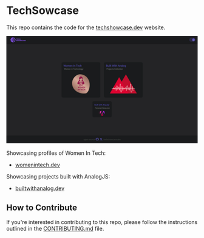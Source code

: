 # TechSowcase

This repo contains the code for the [techshowcase.dev](https://techshowcase.dev) website.

[![TechSowcase](./src/assets/images/techshowcase.jpg)](https://techshowcase.dev)

Showcasing profiles of Women In Tech:

- [womenintech.dev](https://womenintech.dev)

Showcasing projects built with AnalogJS:

- [builtwithanalog.dev](https://builtwithanalog.dev)

## How to Contribute

If you're interested in contributing to this repo, please follow the instructions outlined in the [CONTRIBUTING.md](CONTRIBUTING.md) file.
